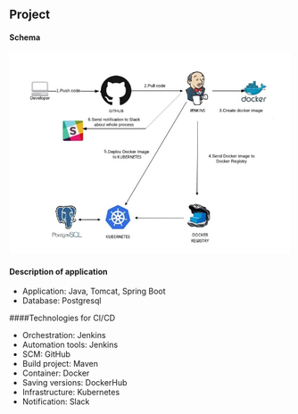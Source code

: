 ## Project

#### Schema
![Image 1](shema.png)

#### Description of application

* Application: Java, Tomcat, Spring Boot
* Database: Postgresql

####Technologies for CI/CD

* Orchestration: Jenkins
* Automation tools: Jenkins
* SCM: GitHub
* Build project: Maven
* Container: Docker
* Saving versions: DockerHub
* Infrastructure: Kubernetes
* Notification: Slack
